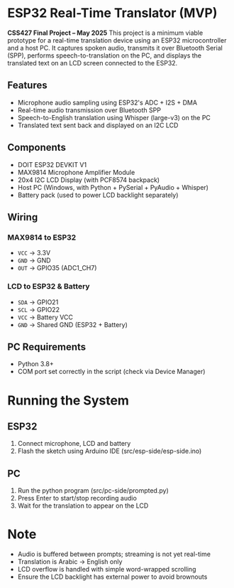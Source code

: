 # ESP32 Real-Time Translator (MVP)
**CSS427 Final Project – May 2025**
This project is a minimum viable prototype for a real-time translation device using an ESP32 microcontroller and a host PC. It captures spoken audio, transmits it over Bluetooth Serial (SPP), performs speech-to-translation on the PC, and displays the translated text on an LCD screen connected to the ESP32.

## Features
- Microphone audio sampling using ESP32's ADC + I2S + DMA
- Real-time audio transmission over Bluetooth SPP
- Speech-to-English translation using Whisper (large-v3) on the PC
- Translated text sent back and displayed on an I2C LCD

## Components
- DOIT ESP32 DEVKIT V1
- MAX9814 Microphone Amplifier Module
- 20x4 I2C LCD Display (with PCF8574 backpack)
- Host PC (Windows, with Python + PySerial + PyAudio + Whisper)
- Battery pack (used to power LCD backlight separately)

## Wiring
### MAX9814 to ESP32
- `VCC` → 3.3V  
- `GND` → GND  
- `OUT` → GPIO35 (ADC1_CH7)

### LCD to ESP32 & Battery
- `SDA` → GPIO21  
- `SCL` → GPIO22  
- `VCC` → Battery VCC  
- `GND` → Shared GND (ESP32 + Battery)

## PC Requirements
- Python 3.8+
- COM port set correctly in the script (check via Device Manager)

# Running the System
## ESP32
1. Connect microphone, LCD and battery
1. Flash the sketch using Arduino IDE (src/esp-side/esp-side.ino)

## PC
1. Run the python program (src/pc-side/prompted.py)
2. Press Enter to start/stop recording audio
3. Wait for the translation to appear on the LCD

# Note
- Audio is buffered between prompts; streaming is not yet real-time
- Translation is Arabic → English only
- LCD overflow is handled with simple word-wrapped scrolling
- Ensure the LCD backlight has external power to avoid brownouts
